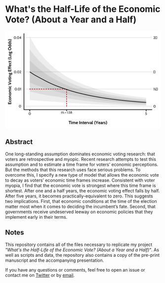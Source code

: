 # What's the Half-Life of the Economic Vote? (About a Year and a Half)

<center><img src="https://raw.githubusercontent.com/jackobailey/econ_half_life/master/_output/real_decay_plot.png"></center>

## Abstract

One long-standing assumption dominates economic voting research: that voters are retrospective and myopic. Recent research attempts to test this assumption and to estimate a time frame for voters’ economic perceptions. But the methods that this research uses face serious problems. To overcome this, I specify a new type of model that allows the economic vote to decay as voters’ economic time frames increase. Consistent with voter myopia, I find that the economic vote is strongest where this time frame is shortest. After one and a half years, the economic voting effect falls by half. After five years, it becomes practically-equivalent to zero. This suggests two implications. First, that economic conditions at the time of the election matter most when it comes to deciding the incumbent’s fate. Second, that governments receive undeserved leeway on economic policies that they implement early in their terms.

## Notes

This repository contains all of the files necessary to replicate my project *"What's the Half-Life of the Economic Vote? (About a Year and a Half)"*. As well as scripts and data, the repository also contains a copy of the pre-print manuscript and the accompanying presentation.

If you have any questions or comments, feel free to open an issue or contact me on [Twitter](https://www.twitter.com/PoliSciJack) or by [email](mailto:jack.bailey@manchester.ac.uk).
